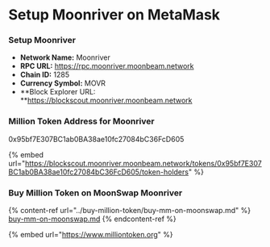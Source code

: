 # Setup Moonriver on MetaMask

### Setup Moonriver

* **Network Name:** Moonriver
* **RPC URL:** https://rpc.moonriver.moonbeam.network
* **Chain ID:** 1285
* **Currency Symbol:** MOVR
* **Block Explorer URL: **https://blockscout.moonriver.moonbeam.network

### Million Token Address for Moonriver

0x95bf7E307BC1ab0BA38ae10fc27084bC36FcD605

{% embed url="https://blockscout.moonriver.moonbeam.network/tokens/0x95bf7E307BC1ab0BA38ae10fc27084bC36FcD605/token-holders" %}

### Buy Million Token on MoonSwap Moonriver&#x20;

{% content-ref url="../buy-million-token/buy-mm-on-moonswap.md" %}
[buy-mm-on-moonswap.md](../buy-million-token/buy-mm-on-moonswap.md)
{% endcontent-ref %}

{% embed url="https://www.milliontoken.org" %}

